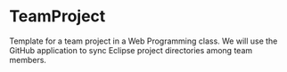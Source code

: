 TeamProject
===========

Template for a team project in a Web Programming class. We will use the GitHub application to sync Eclipse project directories 
among team members.
